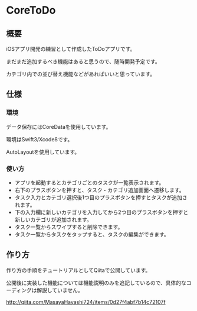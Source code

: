 # CoreToDo

## 概要

iOSアプリ開発の練習として作成したToDoアプリです。

まだまだ追加するべき機能はあると思うので、随時開発予定です。

カテゴリ内での並び替え機能などがあればいいと思っています。

## 仕様

### 環境
データ保存にはCoreDataを使用しています。

環境はSwift3/Xcode8です。

AutoLayoutを使用しています。

### 使い方
- アプリを起動するとカテゴリごとのタスクが一覧表示されます。
- 右下のプラスボタンを押すと、タスク・カテゴリ追加画面へ遷移します。
- タスク入力とカテゴリ選択後1つ目のプラスボタンを押すとタスクが追加されます。
- 下の入力欄に新しいカテゴリを入力してから2つ目のプラスボタンを押すと新しいカテゴリが追加されます。
- タスク一覧からスワイプすると削除できます。
- タスク一覧からタスクをタップすると、タスクの編集ができます。

## 作り方
作り方の手順をチュートリアルとしてQiitaで公開しています。

公開後に実装した機能については機能説明のみを追記しているので、具体的なコーディングは解説していません。

http://qiita.com/MasayaHayashi724/items/0d27f4abf7b14c72107f
